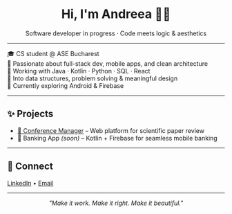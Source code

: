 <h1 align="center">Hi, I'm Andreea 👩‍💻</h1>
<p align="center">Software developer in progress · Code meets logic & aesthetics</p>

---

🎓 CS student @ ASE Bucharest  
🧠 Passionate about full-stack dev, mobile apps, and clean architecture  
🐍 Working with Java · Kotlin · Python · SQL · React  
🧩 Into data structures, problem solving & meaningful design  
🌱 Currently exploring Android & Firebase

---

## ✨ Projects
- [🧠 Conference Manager](https://github.com/andreeampreda/Proiect-WebTech) – Web platform for scientific paper review  
- 💸 Banking App *(soon)* – Kotlin + Firebase for seamless mobile banking  

---

## 🔗 Connect
[LinkedIn](https://www.linkedin.com/in/andreea-preda-ab56b7280/) • [Email](mailto:andreeampreda@gmail.com)

---

<p align="center"><i>"Make it work. Make it right. Make it beautiful."</i></p>
